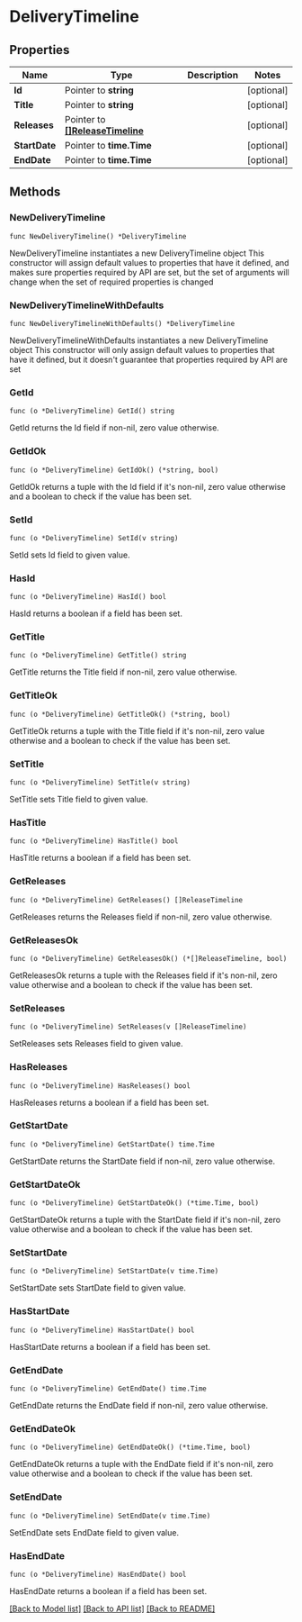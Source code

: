 # DeliveryTimeline

## Properties

Name | Type | Description | Notes
------------ | ------------- | ------------- | -------------
**Id** | Pointer to **string** |  | [optional] 
**Title** | Pointer to **string** |  | [optional] 
**Releases** | Pointer to [**[]ReleaseTimeline**](ReleaseTimeline.md) |  | [optional] 
**StartDate** | Pointer to **time.Time** |  | [optional] 
**EndDate** | Pointer to **time.Time** |  | [optional] 

## Methods

### NewDeliveryTimeline

`func NewDeliveryTimeline() *DeliveryTimeline`

NewDeliveryTimeline instantiates a new DeliveryTimeline object
This constructor will assign default values to properties that have it defined,
and makes sure properties required by API are set, but the set of arguments
will change when the set of required properties is changed

### NewDeliveryTimelineWithDefaults

`func NewDeliveryTimelineWithDefaults() *DeliveryTimeline`

NewDeliveryTimelineWithDefaults instantiates a new DeliveryTimeline object
This constructor will only assign default values to properties that have it defined,
but it doesn't guarantee that properties required by API are set

### GetId

`func (o *DeliveryTimeline) GetId() string`

GetId returns the Id field if non-nil, zero value otherwise.

### GetIdOk

`func (o *DeliveryTimeline) GetIdOk() (*string, bool)`

GetIdOk returns a tuple with the Id field if it's non-nil, zero value otherwise
and a boolean to check if the value has been set.

### SetId

`func (o *DeliveryTimeline) SetId(v string)`

SetId sets Id field to given value.

### HasId

`func (o *DeliveryTimeline) HasId() bool`

HasId returns a boolean if a field has been set.

### GetTitle

`func (o *DeliveryTimeline) GetTitle() string`

GetTitle returns the Title field if non-nil, zero value otherwise.

### GetTitleOk

`func (o *DeliveryTimeline) GetTitleOk() (*string, bool)`

GetTitleOk returns a tuple with the Title field if it's non-nil, zero value otherwise
and a boolean to check if the value has been set.

### SetTitle

`func (o *DeliveryTimeline) SetTitle(v string)`

SetTitle sets Title field to given value.

### HasTitle

`func (o *DeliveryTimeline) HasTitle() bool`

HasTitle returns a boolean if a field has been set.

### GetReleases

`func (o *DeliveryTimeline) GetReleases() []ReleaseTimeline`

GetReleases returns the Releases field if non-nil, zero value otherwise.

### GetReleasesOk

`func (o *DeliveryTimeline) GetReleasesOk() (*[]ReleaseTimeline, bool)`

GetReleasesOk returns a tuple with the Releases field if it's non-nil, zero value otherwise
and a boolean to check if the value has been set.

### SetReleases

`func (o *DeliveryTimeline) SetReleases(v []ReleaseTimeline)`

SetReleases sets Releases field to given value.

### HasReleases

`func (o *DeliveryTimeline) HasReleases() bool`

HasReleases returns a boolean if a field has been set.

### GetStartDate

`func (o *DeliveryTimeline) GetStartDate() time.Time`

GetStartDate returns the StartDate field if non-nil, zero value otherwise.

### GetStartDateOk

`func (o *DeliveryTimeline) GetStartDateOk() (*time.Time, bool)`

GetStartDateOk returns a tuple with the StartDate field if it's non-nil, zero value otherwise
and a boolean to check if the value has been set.

### SetStartDate

`func (o *DeliveryTimeline) SetStartDate(v time.Time)`

SetStartDate sets StartDate field to given value.

### HasStartDate

`func (o *DeliveryTimeline) HasStartDate() bool`

HasStartDate returns a boolean if a field has been set.

### GetEndDate

`func (o *DeliveryTimeline) GetEndDate() time.Time`

GetEndDate returns the EndDate field if non-nil, zero value otherwise.

### GetEndDateOk

`func (o *DeliveryTimeline) GetEndDateOk() (*time.Time, bool)`

GetEndDateOk returns a tuple with the EndDate field if it's non-nil, zero value otherwise
and a boolean to check if the value has been set.

### SetEndDate

`func (o *DeliveryTimeline) SetEndDate(v time.Time)`

SetEndDate sets EndDate field to given value.

### HasEndDate

`func (o *DeliveryTimeline) HasEndDate() bool`

HasEndDate returns a boolean if a field has been set.


[[Back to Model list]](../README.md#documentation-for-models) [[Back to API list]](../README.md#documentation-for-api-endpoints) [[Back to README]](../README.md)



